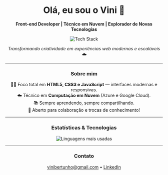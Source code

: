 <h1 align="center">Olá, eu sou o Vini 👋</h1>

<p align="center">
  <b>Front-end Developer | Técnico em Nuvem | Explorador de Novas Tecnologias</b>
</p>

<p align="center">
  <img src="https://skillicons.dev/icons?i=html,css,js,azure,gcp" alt="Tech Stack" />
</p>

<p align="center">
  <i>Transformando criatividade em experiências web modernas e escaláveis ☁️</i>
</p>

---

<h3 align="center">Sobre mim</h3>

<p align="center">
  👨‍💻 Foco total em <b>HTML5, CSS3 e JavaScript</b> — interfaces modernas e responsivas.<br>
  ☁️ Técnico em <b>Computação em Nuvem</b> (Azure e Google Cloud).<br>
  📚 Sempre aprendendo, sempre compartilhando.<br>
  🤝 Aberto para colaboração e trocas de conhecimento!
</p>

---

<h3 align="center">Estatísticas & Tecnologias</h3>

<p align="center">
  <img src="https://github-readme-stats.vercel.app/api/top-langs/?username=vinibertunho&layout=compact&langs_count=8&theme=dracula" alt="Linguagens mais usadas"/>
</p>

---

<h3 align="center">Contato</h3>

<p align="center">
  <a href="mailto:vinibertunho@gmail.com">vinibertunho@gmail.com</a> • 
  <a href="https://www.linkedin.com/in/vinibertunho">LinkedIn</a>
</p>
